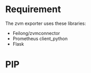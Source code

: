 # Requirement
The zvm exporter uses these libraries:
* Feilong/zvmconnector
* Prometheus client_python
* Flask

# PIP
